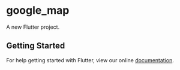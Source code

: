 # google_map

A new Flutter project.

## Getting Started

For help getting started with Flutter, view our online
[documentation](https://flutter.io/).
